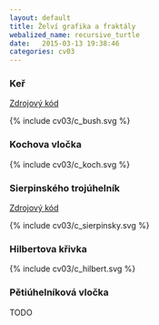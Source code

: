 ```yaml
---
layout: default
title: Želví grafika a fraktály
webalized_name: recursive_turtle
date:   2015-03-13 19:38:46
categories: cv03
---
```


<h3>Keř</h3>

[Zdrojový kód](https://github.com/OndrejSlamecka/iv122/blob/gh-pages/assets/turtle/c_bush.py)

{% include cv03/c_bush.svg %}

<h3>Kochova vločka</h3>
{% include cv03/c_koch.svg %}
<script src="http://gist-it.appspot.com/github/OndrejSlamecka/iv122/blob/gh-pages/assets/turtle/c_koch.py?slice=4:22"></script>

<h3>Sierpinského trojúhelník</h3>

[Zdrojový kód](https://github.com/OndrejSlamecka/iv122/blob/gh-pages/assets/turtle/c_sierpinsky.py)

{% include cv03/c_sierpinsky.svg %}

<h3>Hilbertova křivka</h3>
{% include cv03/c_hilbert.svg %}
<script src="http://gist-it.appspot.com/github/OndrejSlamecka/iv122/blob/gh-pages/assets/turtle/c_hilbert.py?slice=6:23"></script>

<h3>Pětiúhelníková vločka</h3>

TODO
